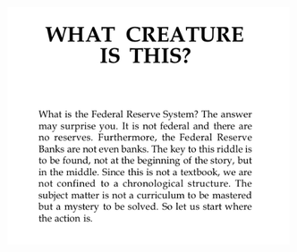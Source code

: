 ![image](https://raw.githubusercontent.com/RandyMcMillan/CreatureFromJekyllIsland/master/Screen%20Shot%202015-03-02%20at%2012.04.33%20AM.png)